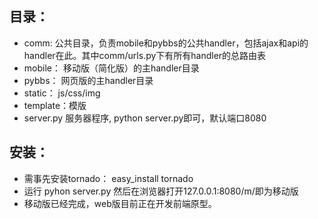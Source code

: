 


目录：
------
* comm:     公共目录，负责mobile和pybbs的公共handler，包括ajax和api的handler在此。其中comm/urls.py下有所有handler的总路由表
* mobile：  移动版（简化版）的主handler目录
* pybbs：   网页版的主handler目录
* static：  js/css/img 
* template：模版
* server.py 服务器程序, python server.py即可，默认端口8080


安装：
------
* 需事先安装tornado： easy_install tornado
* 运行 pyhon server.py  然后在浏览器打开127.0.0.1:8080/m/即为移动版
* 移动版已经完成，web版目前正在开发前端原型。

